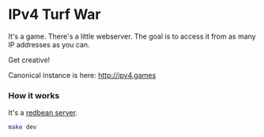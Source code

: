 # IPv4 Turf War

It's a game. There's a little webserver. The goal is to access it from
as many IP addresses as you can.

Get creative!

Canonical instance is here: http://ipv4.games

### How it works

It's a [redbean server](https://redbean.dev/).

```sh
make dev
```
